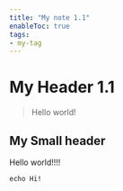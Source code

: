 ```yaml
---
title: "My note 1.1"
enableToc: true
tags:
- my-tag
---
```


# My Header 1.1

> Hello world!

## My Small header

Hello world!!!!

```shell
echo Hi!
```
